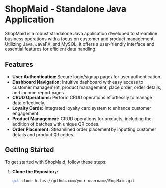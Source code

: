 # ShopMaid - Standalone Java Application

ShopMaid is a robust standalone Java application developed to streamline business operations with a focus on customer and product management. Utilizing Java, JavaFX, and MySQL, it offers a user-friendly interface and essential features for efficient data handling.

## Features

- **User Authentication:** Secure login/signup pages for user authentication.
- **Dashboard Navigation:** Intuitive dashboard with easy access to customer management, product management, place order, order details, and income report pages.
- **CRUD Operations:** Perform CRUD operations effortlessly to manage data effectively.
- **Loyalty Cards:** Integrated loyalty card system to enhance customer engagement.
- **Product Management:** CRUD operations for products, including the addition of batches with unique QR codes.
- **Order Placement:** Streamlined order placement by inputting customer details and product QR codes.

## Getting Started

To get started with ShopMaid, follow these steps:

1. **Clone the Repository:**
   ```bash
   git clone https://github.com/your-username/ShopMaid.git

